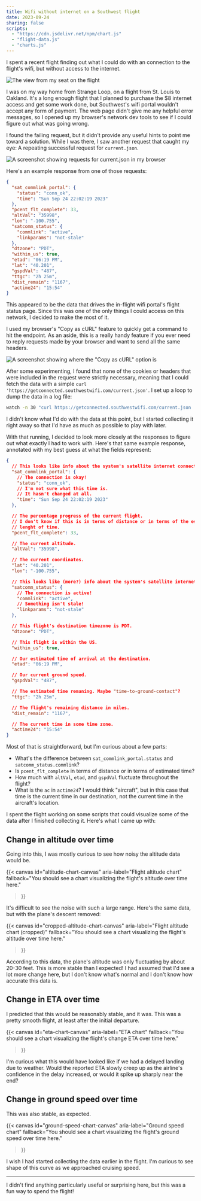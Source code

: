 ```yaml
---
title: Wifi without internet on a Southwest flight
date: 2023-09-24
sharing: false
scripts:
  - "https://cdn.jsdelivr.net/npm/chart.js"
  - "flight-data.js"
  - "charts.js"
---
```


I spent a recent flight finding out what I could do with an connection to the flight's wifi, but without access to the internet.

![The view from my seat on the flight](flight.jpg)

I was on my way home from Strange Loop, on a flight from St. Louis to Oakland.
It's a long enough flight that I planned to purchase the $8 internet access and get some work done, but Southwest's wifi portal wouldn't accept any form of payment.
The web page didn't give me any helpful error messages, so I opened up my browser's network dev tools to see if I could figure out what was going wrong.

I found the failing request, but it didn't provide any useful hints to point me toward a solution.
While I was there, I saw another request that caught my eye: A repeating successful request for `current.json`.

![A screenshot showing requests for current.json in my browser](current-json-requests.jpg)

Here's an example response from one of those requests:

```json
{
  "sat_commlink_portal": {
    "status": "conn_ok",
    "time": "Sun Sep 24 22:02:19 2023"
  },
  "pcent_flt_complete": 33,
  "altVal": "35998",
  "lon": "-100.755",
  "satcomm_status": {
    "commlink": "active",
    "linkparams": "not-stale"
  },
  "dtzone": "PDT",
  "within_us": true,
  "etad": "06:19 PM",
  "lat": "40.201",
  "gspdVal": "487",
  "ttgc": "2h 25m",
  "dist_remain": "1167",
  "actime24": "15:54"
}
```

This appeared to be the data that drives the in-flight wifi portal's flight status page.
Since this was one of the only things I could access on this network, I decided to make the most of it.

I used my browser's "Copy as cURL" feature to quickly get a command to hit the endpoint.
As an aside, this is a really handy feature if you ever need to reply requests made by your browser and want to send all the same headers.

![A screenshot showing where the "Copy as cURL" option is](copy-as-curl.png)

After some experimenting, I found that none of the cookies or headers that were included in the request were strictly necessary, meaning that I could fetch the data with a simple `curl 'https://getconnected.southwestwifi.com/current.json'`.
I set up a loop to dump the data in a log file:

```bash
watch -n 30 "curl https://getconnected.southwestwifi.com/current.json | jq -c >> flight-logs"
```

I didn't know what I'd do with the data at this point, but I started collecting it right away so that I'd have as much as possible to play with later.

With that running, I decided to look more closely at the responses to figure out what exactly I had to work with.
Here's that same example response, annotated with my best guess at what the fields represent:

```json
{
  // This looks like info about the system's satellite internet connection.
  "sat_commlink_portal": {
    // The connection is okay!
    "status": "conn_ok",
    // I'm not sure what this time is.
    // It hasn't changed at all.
    "time": "Sun Sep 24 22:02:19 2023"
  },

  // The percentage progress of the current flight.
  // I don't know if this is in terms of distance or in terms of the estimated
  // lenght of time.
  "pcent_flt_complete": 33,

  // The current altitude.
  "altVal": "35998",

  // The current coordinates.
  "lat": "40.201",
  "lon": "-100.755",

  // This looks like (more?) info about the system's satellite internet connection.
  "satcomm_status": {
    // The connection is active!
    "commlink": "active",
    // Something isn't stale!
    "linkparams": "not-stale"
  },

  // This flight's destination timezone is PDT.
  "dtzone": "PDT",

  // This flight is within the US.
  "within_us": true,

  // Our estimated time of arrival at the destination.
  "etad": "06:19 PM",

  // Our current ground speed.
  "gspdVal": "487",

  // The estimated time remaning. Maybe "time-to-ground-contact"?
  "ttgc": "2h 25m",

  // The flight's remaining distance in miles.
  "dist_remain": "1167",

  // The current time in some time zone.
  "actime24": "15:54"
}
```

Most of that is straightforward, but I'm curious about a few parts:

- What's the difference between `sat_commlink_portal.status` and `satcomm_status.commlink`?
- Is `pcent_flt_complete` in terms of distance or in terms of estimated time?
- How much with `altVal`, `etad`, and `gspdVal` fluctuate throughout the flight?
- What is the `ac` in `actime24`? I would think "aircraft", but in this case that time is the current time in our destination, not the current time in the aircraft's location.

I spent the flight working on some scripts that could visualize some of the data
after I finished collecting it.
Here's what I came up with:

## Change in altitude over time

Going into this, I was mostly curious to see how noisy the altitude data would be.

{{< canvas
    id="altitude-chart-canvas"
    aria-label="Flight altitude chart"
    fallback="You should see a chart visualizing the flight's altitude over time here."
>}}

It's difficult to see the noise with such a large range.
Here's the same data, but with the plane's descent removed:

{{< canvas
    id="cropped-altitude-chart-canvas"
    aria-label="Flight altitude chart (cropped)"
    fallback="You should see a chart visualizing the flight's altitude over time here."
>}}

According to this data, the plane's altitude was only fluctuating by about 20-30 feet.
This is more stable than I expected!
I had assumed that I'd see a lot more change here, but I don't know what's normal and I don't know how accurate this data is.

## Change in ETA over time

I predicted that this would be reasonably stable, and it was.
This was a pretty smooth flight, at least after the initial departure.

{{< canvas
    id="eta-chart-canvas"
    aria-label="ETA chart"
    fallback="You should see a chart visualizing the flight's change ETA over time here."
>}}

I'm curious what this would have looked like if we had a delayed landing due to weather.
Would the reported ETA slowly creep up as the airline's confidence in the delay increased, or would it spike up sharply near the end?

## Change in ground speed over time

This was also stable, as expected.

{{< canvas
    id="ground-speed-chart-canvas"
    aria-label="Ground speed chart"
    fallback="You should see a chart visualizing the flight's ground speed over time here."
>}}

I wish I had started collecting the data earlier in the flight.
I'm curious to see shape of this curve as we approached cruising speed.

---

I didn't find anything particularly useful or surprising here, but this was a fun way to spend the flight!
